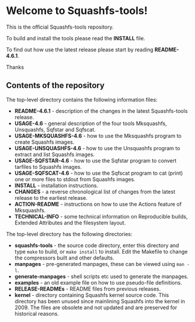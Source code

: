 # Welcome to Squashfs-tools!

This is the official Squashfs-tools repository.

To build and install the tools please read the **INSTALL** file.

To find out how use the latest release please start by reading **README-4.6.1**.

Thanks

## Contents of the repository

The top-level directory contains the following information files:

* **README-4.6.1** - description of the changes in the latest Squashfs-tools release.
* **USAGE-4.6** - general description of the four tools Mksquashfs, Unsquashfs, Sqfstar and Sqfscat.
* **USAGE-MKSQUASHFS-4.6** - how to use the Mksquashfs program to create Squashfs images.
* **USAGE-UNSQUASHFS-4.6** - how to use the Unsquashfs program to extract and list Squashfs images.
* **USAGE-SQFSTAR-4.6** - how to use the Sqfstar program to convert tarfiles to Squashfs images.
* **USAGE-SQFSCAT-4.6** - how to use the Sqfscat program to cat (print) one or more files to stdout from Squashfs images.
* **INSTALL** - installation instructions.
* **CHANGES** - a reverse chronological list of changes from the latest release to the earliest release.
* **ACTION-README** - instructions on how to use the Actions feature of Mksquashfs.
* **TECHNICAL-INFO** - some technical information on Reproducible builds, Extended Attributes and the filesystem layout.

The top-level directory has the following directories:

* **squashfs-tools** - the source code directory, enter this directory and type `make` to build, or `make install` to install.  Edit the Makefile to change the compressors built and other defaults.
* **manpages** - pre-generated manpages, these can be viewed using `man -l`.
* **generate-manpages** - shell scripts etc used to generate the manpages.
* **examples** - an old example file on how to use pseudo-file definitions.
* **RELEASE-READMEs** - README files from previous releases.
* **kernel** - directory containing Squashfs kernel source code.  This directory has been unused since mainlining Squashfs into the kernel in 2009.  The files are obsolete and not updated and are preserved for historical reasons.

